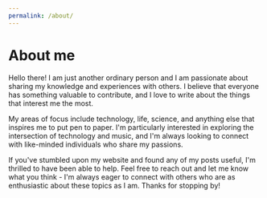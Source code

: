 ```yaml
---
permalink: /about/
---
```


# About me

Hello there! I am just another ordinary person and I am passionate about sharing my knowledge and experiences with others. I believe that everyone has something valuable to contribute, and I love to write about the things that interest me the most.

My areas of focus include technology, life, science, and anything else that inspires me to put pen to paper. I'm particularly interested in exploring the intersection of technology and music, and I'm always looking to connect with like-minded individuals who share my passions.

If you've stumbled upon my website and found any of my posts useful, I'm thrilled to have been able to help. Feel free to reach out and let me know what you think - I'm always eager to connect with others who are as enthusiastic about these topics as I am. Thanks for stopping by!
